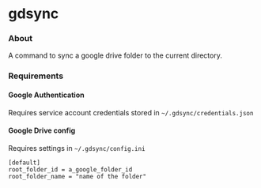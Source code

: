 # gdsync

### About
A command to sync a google drive folder to the current directory.

### Requirements

#### Google Authentication
Requires service account credentials stored in `~/.gdsync/credentials.json`

#### Google Drive config
Requires settings in `~/.gdsync/config.ini`

```
[default]
root_folder_id = a_google_folder_id
root_folder_name = "name of the folder"
```

